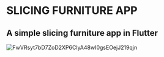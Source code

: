 # SLICING FURNITURE APP

## A simple slicing furniture app in Flutter 

![FwVRsyt7bD7ZoD2XP6ClyA48wI0gsEOejJ219qjn](https://github.com/andreirawann/Furniture-App/assets/39233264/4e978438-4913-4f07-99da-0188925b6620)
